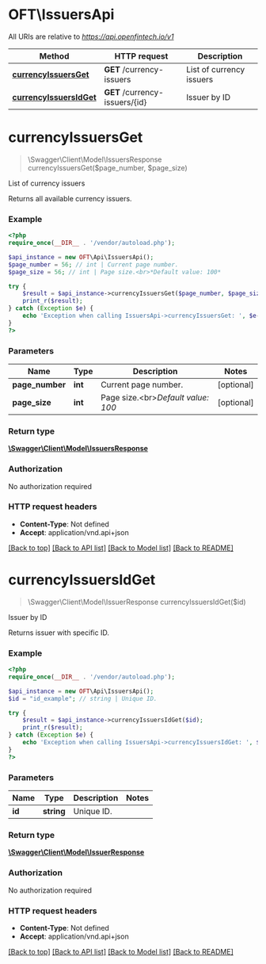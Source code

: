# OFT\IssuersApi

All URIs are relative to *https://api.openfintech.io/v1*

Method | HTTP request | Description
------------- | ------------- | -------------
[**currencyIssuersGet**](IssuersApi.md#currencyIssuersGet) | **GET** /currency-issuers | List of currency issuers
[**currencyIssuersIdGet**](IssuersApi.md#currencyIssuersIdGet) | **GET** /currency-issuers/{id} | Issuer by ID


# **currencyIssuersGet**
> \Swagger\Client\Model\IssuersResponse currencyIssuersGet($page_number, $page_size)

List of currency issuers

Returns all available currency issuers.

### Example
```php
<?php
require_once(__DIR__ . '/vendor/autoload.php');

$api_instance = new OFT\Api\IssuersApi();
$page_number = 56; // int | Current page number.
$page_size = 56; // int | Page size.<br>*Default value: 100*

try {
    $result = $api_instance->currencyIssuersGet($page_number, $page_size);
    print_r($result);
} catch (Exception $e) {
    echo 'Exception when calling IssuersApi->currencyIssuersGet: ', $e->getMessage(), PHP_EOL;
}
?>
```

### Parameters

Name | Type | Description  | Notes
------------- | ------------- | ------------- | -------------
 **page_number** | **int**| Current page number. | [optional]
 **page_size** | **int**| Page size.&lt;br&gt;*Default value: 100* | [optional]

### Return type

[**\Swagger\Client\Model\IssuersResponse**](../Model/IssuersResponse.md)

### Authorization

No authorization required

### HTTP request headers

 - **Content-Type**: Not defined
 - **Accept**: application/vnd.api+json

[[Back to top]](#) [[Back to API list]](../../README.md#documentation-for-api-endpoints) [[Back to Model list]](../../README.md#documentation-for-models) [[Back to README]](../../README.md)

# **currencyIssuersIdGet**
> \Swagger\Client\Model\IssuerResponse currencyIssuersIdGet($id)

Issuer by ID

Returns issuer with specific ID.

### Example
```php
<?php
require_once(__DIR__ . '/vendor/autoload.php');

$api_instance = new OFT\Api\IssuersApi();
$id = "id_example"; // string | Unique ID.

try {
    $result = $api_instance->currencyIssuersIdGet($id);
    print_r($result);
} catch (Exception $e) {
    echo 'Exception when calling IssuersApi->currencyIssuersIdGet: ', $e->getMessage(), PHP_EOL;
}
?>
```

### Parameters

Name | Type | Description  | Notes
------------- | ------------- | ------------- | -------------
 **id** | **string**| Unique ID. |

### Return type

[**\Swagger\Client\Model\IssuerResponse**](../Model/IssuerResponse.md)

### Authorization

No authorization required

### HTTP request headers

 - **Content-Type**: Not defined
 - **Accept**: application/vnd.api+json

[[Back to top]](#) [[Back to API list]](../../README.md#documentation-for-api-endpoints) [[Back to Model list]](../../README.md#documentation-for-models) [[Back to README]](../../README.md)

